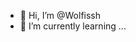 - 👋 Hi, I’m @Wolfissh
- 🌱 I’m currently learning ...

<!---
Wolfissh/Wolfissh is a ✨ special ✨ repository because its `README.md` (this file) appears on your GitHub profile.
You can click the Preview link to take a look at your changes.
--->
